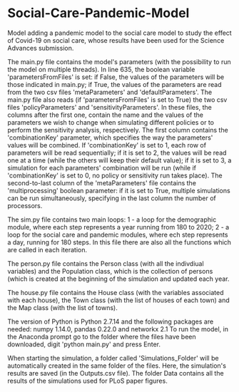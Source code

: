 # Social-Care-Pandemic-Model
Model adding a pandemic model to the social care model to study the effect of Covid-19 on social care, whose results have been used for the Science Advances submission.

The main.py file contains the model's parameters (with the possibility to run the model on multiple threads). In line 635, the boolean variable 'parametersFromFiles' is set: if False, the values of the parameters will be those indicated in main.py; if True, the values of the parameters are read from the two csv files 'metaParameters' and 'defaultParameters'.
The main.py file also reads (if 'parametersFromFiles' is set to True) the two csv files 'policyParameters' and 'sensitivityParameters'. In these files, the columns after the first one, contain the name and the values of the parameters we wish to change when simulating different policies or to perform the sensitivity analysis, respectively. The first column contains the 'combinationKey' parameter, which specifies the way the parameters' values will be combined. If 'combinationKey' is set to 1, each row of parameters will be read sequentially; if it is set to 2, the values will be read one at a time (while the others will keep their default value); if it is set to 3, a simulation for each parameters' combination will be run (while if 'combinationKey' is set to 0, no policy or sensitivity run takes place).
The second-to-last column of the 'metaParameters' file contains the 'multiprocessing' boolean parameter: if it is set to True, multiple simulations can be run simultaneously, specifying in the last column the number of processors.

The sim.py file contains two main loops: 
1 - a loop for the demographic module, where each step represents a year running from 180 to 2020;
2 - a loop for the social care and pandemic modules, where ech step represents a day, running for 180 steps. 
In this file there are also all the functions which are called in each iteration.

The person.py file contains the Person class (with all the indivdiual variables) and the Population class, which is the collection of persons (which is created at the beginning of the simulation and updated each year.

The house.py file contains the House class (with the variables associated with each house), the Town class (with the list of houses of each town) and the Map class (with the list of towns).

The version of Python is Python 2.7.14 and the following packages are needed: numpy 1.14.0, pandas 0.22.0 and networkx 2.1
To run the model, in the Anaconda prompt go to the folder where the files have been downloaded, digit 'python main.py' and press Enter.

When starting the simulation, a folder called 'Simulations_Folder' will be automatically created in the same folder of the files. Here, the simulation's results are saved (in the Outputs.csv file).
The folder Data contains all the results of the simulations used for PLoS paper figures.
